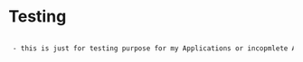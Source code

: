 # Testing

``` diff

 - this is just for testing purpose for my Applications or incopmlete Application 

```
